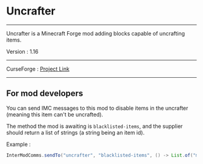 # Uncrafter

---

Uncrafter is a Minecraft Forge mod adding blocks capable of uncrafting items.

Version : 1.16

---

CurseForge : [Project Link](https://www.curseforge.com/minecraft/mc-mods/uncrafter)

---

## For mod developers

You can send IMC messages to this mod to disable items in the uncrafter (meaning this item can't be uncrafted).  

The method the mod is awaiting is `blacklisted-items`, and the supplier should return a list of strings (a string being an item id).

Example :
```java
InterModComms.sendTo("uncrafter", "blacklisted-items", () -> List.of("modid:item"));
```
